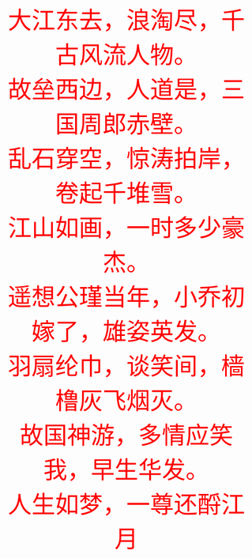 
<center><font color=red size=20>大江东去，浪淘尽，千古风流人物。</font></center>

<center><font color=red size=20>故垒西边，人道是，三国周郎赤壁。</font></center>

<center><font color=red size=20>乱石穿空，惊涛拍岸，卷起千堆雪。</font></center>

<center><font color=red size=20>江山如画，一时多少豪杰。</font></center>

<center><font color=red size=20>遥想公瑾当年，小乔初嫁了，雄姿英发。</font></center>

<center><font color=red size=20>羽扇纶巾，谈笑间，樯橹灰飞烟灭。</font></center>

<center><font color=red size=20>故国神游，多情应笑我，早生华发。</font></center>

<center><font color=red size=20>人生如梦，一尊还酹江月</font></center>


